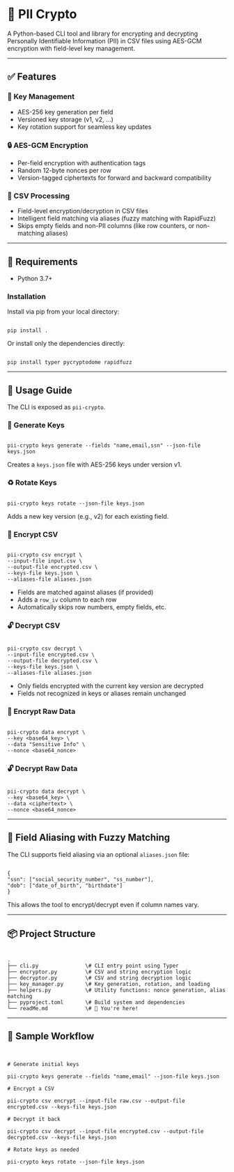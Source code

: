# 🔐 PII Crypto

A Python-based CLI tool and library for encrypting and decrypting Personally Identifiable Information (PII) in CSV files using AES-GCM encryption with field-level key management.

---

## ✅ Features

### 🔑 Key Management
- AES-256 key generation per field
- Versioned key storage (v1, v2, ...)
- Key rotation support for seamless key updates

### 🔒 AES-GCM Encryption
- Per-field encryption with authentication tags
- Random 12-byte nonces per row
- Version-tagged ciphertexts for forward and backward compatibility

### 📂 CSV Processing
- Field-level encryption/decryption in CSV files
- Intelligent field matching via aliases (fuzzy matching with RapidFuzz)
- Skips empty fields and non-PII columns (like row counters, or non-matching aliases)

---

## 🧰 Requirements

- Python 3.7+

### Installation

Install via pip from your local directory:
```

pip install .

```

Or install only the dependencies directly:
```

pip install typer pycryptodome rapidfuzz

```

---

## 🚀 Usage Guide

The CLI is exposed as `pii-crypto`.

### 🔧 Generate Keys

```

pii-crypto keys generate --fields "name,email,ssn" --json-file keys.json

```
Creates a `keys.json` file with AES-256 keys under version v1.

### ♻️ Rotate Keys

```

pii-crypto keys rotate --json-file keys.json

```
Adds a new key version (e.g., v2) for each existing field.

### 🔐 Encrypt CSV

```

pii-crypto csv encrypt \
--input-file input.csv \
--output-file encrypted.csv \
--keys-file keys.json \
--aliases-file aliases.json

```
- Fields are matched against aliases (if provided)
- Adds a `row_iv` column to each row
- Automatically skips row numbers, empty fields, etc.

### 🔓 Decrypt CSV

```

pii-crypto csv decrypt \
--input-file encrypted.csv \
--output-file decrypted.csv \
--keys-file keys.json \
--aliases-file aliases.json

```
- Only fields encrypted with the current key version are decrypted
- Fields not recognized in keys or aliases remain unchanged

### 🔐 Encrypt Raw Data

```

pii-crypto data encrypt \
--key <base64_key> \
--data "Sensitive Info" \
--nonce <base64_nonce>

```

### 🔓 Decrypt Raw Data

```

pii-crypto data decrypt \
--key <base64_key> \
--data <ciphertext> \
--nonce <base64_nonce>

```

---

## 🧠 Field Aliasing with Fuzzy Matching

The CLI supports field aliasing via an optional `aliases.json` file:
```

{
"ssn": ["social_security_number", "ss_number"],
"dob": ["date_of_birth", "birthdate"]
}

```
This allows the tool to encrypt/decrypt even if column names vary.

---

## 📦 Project Structure

```

.
├── cli.py               \# CLI entry point using Typer
├── encryptor.py         \# CSV and string encryption logic
├── decryptor.py         \# CSV and string decryption logic
├── key_manager.py       \# Key generation, rotation, and loading
├── helpers.py           \# Utility functions: nonce generation, alias matching
├── pyproject.toml       \# Build system and dependencies
└── readMe.md            \# 📘 You're here!

```

---

## 🧪 Sample Workflow

```


# Generate initial keys

pii-crypto keys generate --fields "name,email" --json-file keys.json

# Encrypt a CSV

pii-crypto csv encrypt --input-file raw.csv --output-file encrypted.csv --keys-file keys.json

# Decrypt it back

pii-crypto csv decrypt --input-file encrypted.csv --output-file decrypted.csv --keys-file keys.json

# Rotate keys as needed

pii-crypto keys rotate --json-file keys.json

```

